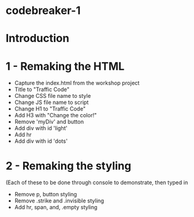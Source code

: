 # codebreaker-1

# Introduction


# 1 - Remaking the HTML
- Capture the index.html from the workshop project
- Title to "Traffic Code"
- Change CSS file name to style
- Change JS file name to script
- Change H1 to "Traffic Code"
- Add H3 with "Change the color!"
- Remove 'myDiv' and button
- Add div with id 'light'
- Add hr
- Add div with id 'dots'

# 2 - Remaking the styling
(Each of these to be done through console to demonstrate, then typed in
- Remove p, button styling
- Remove .strike and .invisible styling
- Add hr, span, and, .empty styling
